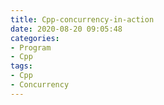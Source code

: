 ```yaml
---
title: Cpp-concurrency-in-action
date: 2020-08-20 09:05:48
categories:
- Program
- Cpp
tags:
- Cpp
- Concurrency
---
```


##
